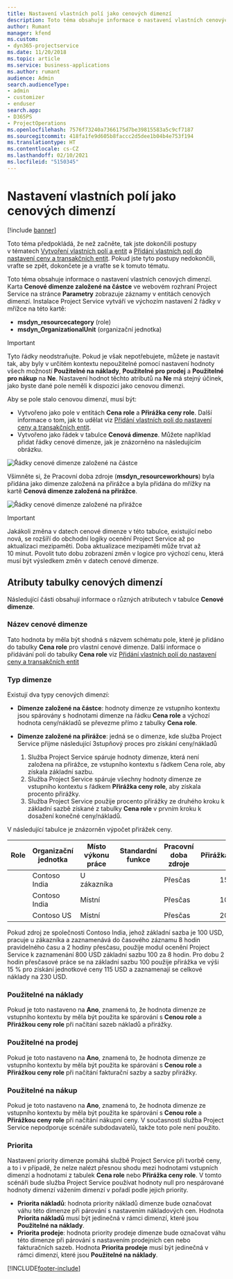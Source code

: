 ```yaml
---
title: Nastavení vlastních polí jako cenových dimenzí
description: Toto téma obsahuje informace o nastavení vlastních cenových dimenzí.
author: Rumant
manager: kfend
ms.custom:
- dyn365-projectservice
ms.date: 11/20/2018
ms.topic: article
ms.service: business-applications
ms.author: rumant
audience: Admin
search.audienceType:
- admin
- customizer
- enduser
search.app:
- D365PS
- ProjectOperations
ms.openlocfilehash: 7576f73240a7366175d7be39815583a5c9cf7187
ms.sourcegitcommit: 418fa1fe9d605b8faccc2d5dee1b04b4e753f194
ms.translationtype: HT
ms.contentlocale: cs-CZ
ms.lasthandoff: 02/10/2021
ms.locfileid: "5150345"
---
```

# <a name="setting-up-custom-fields-as-pricing-dimensions"></a>Nastavení vlastních polí jako cenových dimenzí 

[!include [banner](../includes/psa-now-project-operations.md)]

Toto téma předpokládá, že než začněte, tak jste dokončili postupy v tématech [Vytvoření vlastních polí a entit](create-custom-fields-entities.md) a [Přidání vlastních polí do nastavení ceny a transakčních entit](field-references.md). Pokud jste tyto postupy nedokončili, vraťte se zpět, dokončete je a vraťte se k tomuto tématu. 

Toto téma obsahuje informace o nastavení vlastních cenových dimenzí. Karta **Cenové dimenze založené na částce** ve webovém rozhraní Project Service na stránce **Parametry** zobrazuje záznamy v entitách cenových dimenzí. Instalace Project Service vytváří ve výchozím nastavení 2 řádky v mřížce na této kartě:

- **msdyn_resourcecategory** (role)
- **msdyn_OrganizationalUnit** (organizační jednotka)

> [!IMPORTANT]
> Tyto řádky neodstraňujte. Pokud je však nepotřebujete, můžete je nastavit tak, aby byly v určitém kontextu nepoužitelné pomocí nastavení hodnoty všech možností **Použitelné na náklady**, **Použitelné pro prodej** a **Použitelné pro nákup** na **Ne**. Nastavení hodnot těchto atributů na **Ne** má stejný účinek, jako byste dané pole neměli k dispozici jako cenovou dimenzi.

Aby se pole stalo cenovou dimenzí, musí být:

- Vytvořeno jako pole v entitách **Cena role** a **Přirážka ceny role**. Další informace o tom, jak to udělat viz [Přidání vlastních polí do nastavení ceny a transakčních entit](field-references.md).
- Vytvořeno jako řádek v tabulce **Cenová dimenze**. Můžete například přidat řádky cenové dimenze, jak je znázorněno na následujícím obrázku. 

![Řádky cenové dimenze založené na částce](media/Amt-based-PD.png)

Všimněte si, že Pracovní doba zdroje (**msdyn_resourceworkhours**) byla přidána jako dimenze založená na přirážce a byla přidána do mřížky na kartě **Cenová dimenze založená na přirážce**.

![Řádky cenové dimenze založené na přirážce](media/Markup-based-PD.png)

> [!IMPORTANT]
> Jakákoli změna v datech cenové dimenze v této tabulce, existující nebo nová, se rozšíří do obchodní logiky ocenění Project Service až po aktualizaci mezipaměti. Doba aktualizace mezipaměti může trvat až 10 minut. Povolit tuto dobu zobrazení změn v logice pro výchozí cenu, která musí být výsledkem změn v datech cenové dimenze.


## <a name="attributes-of-the-pricing-dimensions-table"></a>Atributy tabulky cenových dimenzí
Následující části obsahují informace o různých atributech v tabulce **Cenové dimenze**.

### <a name="pricing-dimension-name"></a>Název cenové dimenze
Tato hodnota by měla být shodná s názvem schématu pole, které je přidáno do tabulky **Cena role** pro vlastní cenové dimenze. Další informace o přidávání polí do tabulky **Cena role** viz [Přidání vlastních polí do nastavení ceny a transakčních entit](field-references.md)

### <a name="type-of-dimension"></a>Typ dimenze
Existují dva typy cenových dimenzí:
  
  - **Dimenze založené na částce**: hodnoty dimenze ze vstupního kontextu jsou spárovány s hodnotami dimenze na řádku **Cena role** a výchozí hodnota ceny/nákladů se převezme přímo z tabulky **Cena role**.
  - **Dimenze založené na přirážce**: jedná se o dimenze, kde služba Project Service přijme následující 3stupňový proces pro získání ceny/nákladů
 
    1. Služba Project Service spáruje hodnoty dimenze, která není založena na přirážce, ze vstupního kontextu s řádkem Cena role, aby získala základní sazbu.
    2. Služba Project Service spáruje všechny hodnoty dimenze ze vstupního kontextu s řádkem **Přirážka ceny role**, aby získala procento přirážky.
    3. Služba Project Service použije procento přirážky ze druhého kroku k základní sazbě získané z tabulky **Cena role** v prvním kroku k dosažení konečné ceny/nákladů.
   
   V následující tabulce je znázorněn výpočet přirážek ceny.
  
| Role        | Organizační jednotka    |Místo výkonu práce      |Standardní funkce      |Pracovní doba zdroje      |  Přirážka|
| ------------|-------------|-------------------|--------------------|-------------------------|--------:|
|             | Contoso India|U zákazníka            |                    |Přesčas                 |15     |
|             | Contoso India|Místní             |                    |Přesčas                 |10     |
|             | Contoso US   |Místní             |                    |Přesčas                 |20     |


Pokud zdroj ze společnosti Contoso India, jehož základní sazba je 100 USD, pracuje u zákazníka a zaznamenává do časového záznamu 8 hodin pravidelného času a 2 hodiny přesčasu, použije modul ocenění Project Service k zaznamenání 800 USD základní sazbu 100 za 8 hodin. Pro dobu 2 hodin přesčasové práce se na základní sazbu 100 použije přirážka ve výši 15 % pro získání jednotkové ceny 115 USD a zaznamenají se celkové náklady na 230 USD.

### <a name="applicable-to-cost"></a>Použitelné na náklady 
Pokud je toto nastaveno na **Ano**, znamená to, že hodnota dimenze ze vstupního kontextu by měla být použita ke spárování s **Cenou role** a **Přirážkou ceny role** při načítání sazeb nákladů a přirážky.

### <a name="applicable-to-sales"></a>Použitelné na prodej
Pokud je toto nastaveno na **Ano**, znamená to, že hodnota dimenze ze vstupního kontextu by měla být použita ke spárování s **Cenou role** a **Přirážkou ceny role** při načítání fakturační sazby a sazby přirážky.

### <a name="applicable-to-purchase"></a>Použitelné na nákup
Pokud je toto nastaveno na **Ano**, znamená to, že hodnota dimenze ze vstupního kontextu by měla být použita ke spárování s **Cenou role** a **Přirážkou ceny role** při načítání nákupní ceny. V současnosti služba Project Service nepodporuje scénáře subdodavatelů, takže toto pole není použito. 

### <a name="priority"></a>Priorita
Nastavení priority dimenze pomáhá službě Project Service při tvorbě ceny, a to i v případě, že nelze nalézt přesnou shodu mezi hodnotami vstupních dimenzí a hodnotami z tabulek **Cena role** nebo **Přirážka ceny role**. V tomto scénáři bude služba Project Service používat hodnoty null pro nespárované hodnoty dimenzí vážením dimenzí v pořadí podle jejich priority.

- **Priorita nákladů**: hodnota priority nákladů dimenze bude označovat váhu této dimenze při párování s nastavením nákladových cen. Hodnota **Priorita nákladů** musí být jedinečná v rámci dimenzí, které jsou **Použitelné na náklady**.
- **Priorita prodeje**: hodnota priority prodeje dimenze bude označovat váhu této dimenze při párování s nastavením prodejních cen nebo fakturačních sazeb. Hodnota **Priorita prodeje** musí být jedinečná v rámci dimenzí, které jsou **Použitelné na náklady**.


[!INCLUDE[footer-include](../includes/footer-banner.md)]